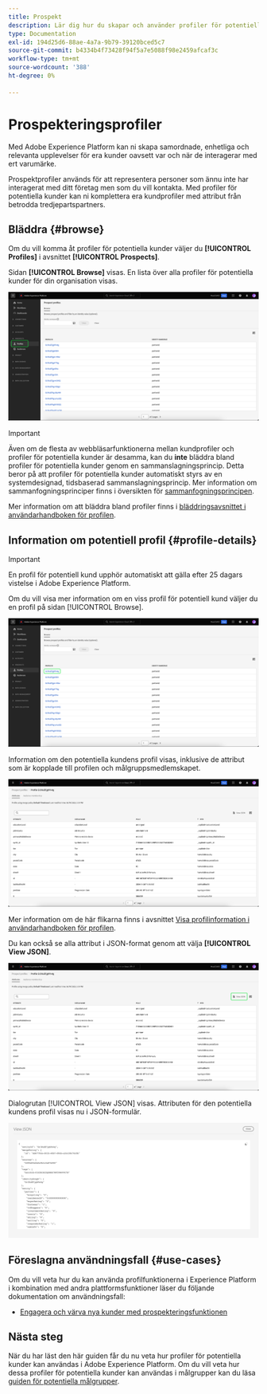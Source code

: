 ```yaml
---
title: Prospekt
description: Lär dig hur du skapar och använder profiler för potentiella kunder för att samla in information om okända kunder med hjälp av tredjepartsinformation.
type: Documentation
exl-id: 194d25d6-88ae-4a7a-9b79-39120bced5c7
source-git-commit: b4334b4f73428f94f5a7e5088f98e2459afcaf3c
workflow-type: tm+mt
source-wordcount: '388'
ht-degree: 0%

---
```


# Prospekteringsprofiler

Med Adobe Experience Platform kan ni skapa samordnade, enhetliga och relevanta upplevelser för era kunder oavsett var och när de interagerar med ert varumärke.

Prospektprofiler används för att representera personer som ännu inte har interagerat med ditt företag men som du vill kontakta. Med profiler för potentiella kunder kan ni komplettera era kundprofiler med attribut från betrodda tredjepartspartners.

## Bläddra {#browse}

Om du vill komma åt profiler för potentiella kunder väljer du **[!UICONTROL Profiles]** i avsnittet **[!UICONTROL Prospects]**.

Sidan **[!UICONTROL Browse]** visas. En lista över alla profiler för potentiella kunder för din organisation visas.

![Knappen [!UICONTROL Profiles] är markerad och visar sidan [!UICONTROL Browse] för profiler för potentiella kunder.](../images/prospect-profile/browse-profiles.png)

>[!IMPORTANT]
>
>Även om de flesta av webbläsarfunktionerna mellan kundprofiler och profiler för potentiella kunder är desamma, kan du **inte** bläddra bland profiler för potentiella kunder genom en sammanslagningsprincip. Detta beror på att profiler för potentiella kunder automatiskt styrs av en systemdesignad, tidsbaserad sammanslagningsprincip. Mer information om sammanfogningsprinciper finns i översikten för [sammanfogningsprincipen](../merge-policies/overview.md).

Mer information om att bläddra bland profiler finns i [bläddringsavsnittet i användarhandboken för profilen](./user-guide.md#browse-identity).

## Information om potentiell profil {#profile-details}

>[!IMPORTANT]
>
>En profil för potentiell kund upphör automatiskt att gälla efter 25 dagars vistelse i Adobe Experience Platform.

Om du vill visa mer information om en viss profil för potentiell kund väljer du en profil på sidan [!UICONTROL Browse].

![En profil för potentiell kund har markerats på bläddringssidan.](../images/prospect-profile/select-specific-profile.png)

Information om den potentiella kundens profil visas, inklusive de attribut som är kopplade till profilen och målgruppsmedlemskapet.

![Informationssidan för den potentiella kundens profil visas.](../images/prospect-profile/profile-details.png)

Mer information om de här flikarna finns i avsnittet [Visa profilinformation i användarhandboken för profilen](./user-guide.md#profile-detail).

Du kan också se alla attribut i JSON-format genom att välja **[!UICONTROL View JSON]**.

![Knappen [!UICONTROL View JSON] är markerad på informationssidan för den potentiella kundens profil.](../images/prospect-profile/profile-select-view-json.png)

Dialogrutan [!UICONTROL View JSON] visas. Attributen för den potentiella kundens profil visas nu i JSON-formulär.

![Den potentiella kundens profilattribut visas i JSON-format.](../images/prospect-profile/profile-view-json.png)

## Föreslagna användningsfall {#use-cases}

Om du vill veta hur du kan använda profilfunktionerna i Experience Platform i kombination med andra plattformsfunktioner läser du följande dokumentation om användningsfall:

- [Engagera och värva nya kunder med prospekteringsfunktionen](../../rtcdp/partner-data/prospecting.md)

## Nästa steg

När du har läst den här guiden får du nu veta hur profiler för potentiella kunder kan användas i Adobe Experience Platform. Om du vill veta hur dessa profiler för potentiella kunder kan användas i målgrupper kan du läsa [guiden för potentiella målgrupper](../../segmentation/ui/prospect-audience.md).
